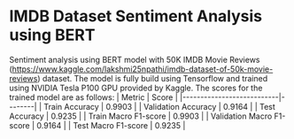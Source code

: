 # IMDB Dataset Sentiment Analysis using BERT
Sentiment analysis using BERT model with 50K IMDB Movie Reviews (https://www.kaggle.com/lakshmi25npathi/imdb-dataset-of-50k-movie-reviews) dataset. The model is fully build using Tensorflow and trained using NVIDIA Tesla P100 GPU provided by Kaggle. The scores for the trained model are as follows:
| Metric                    | Score  |
|---------------------------|--------|
| Train Accuracy            | 0.9903 |
| Validation Accuracy       | 0.9164 |
| Test Accuracy             | 0.9235 |
| Train Macro F1-score      | 0.9903 |
| Validation Macro F1-score | 0.9164 |
| Test Macro F1-score       | 0.9235 |
